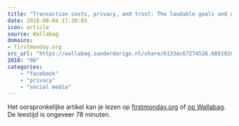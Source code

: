 ```yaml
---
title: "Transaction costs, privacy, and trust: The laudable goals and ultimate failure of notice and choice ..."
date: 2018-08-04 17:39:03
icon: article
source: Wallabag
domains:
- firstmonday.org
src_url: "https://wallabag.sanderdorigo.nl/share/6133ec67274526.68819260"
2018: "08"
categories:
    - "facebook"
    - "privacy"
    - "social media"
---
```

Het oorspronkelijke artikel kan je lezen op [firstmonday.org](http://firstmonday.org/ojs/index.php/fm/article/view/4838/3802) of [op Wallabag](https://wallabag.sanderdorigo.nl/share/6133ec67274526.68819260). De leestijd is ongeveer 78 minuten.